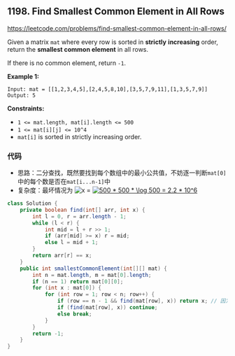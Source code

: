 ## 1198. Find Smallest Common Element in All Rows

https://leetcode.com/problems/find-smallest-common-element-in-all-rows/

Given a matrix `mat` where every row is sorted in **strictly** **increasing** order, return the **smallest common element** in all rows.

If there is no common element, return `-1`.

 

**Example 1:**

```
Input: mat = [[1,2,3,4,5],[2,4,5,8,10],[3,5,7,9,11],[1,3,5,7,9]]
Output: 5
```

 

**Constraints:**

- `1 <= mat.length, mat[i].length <= 500`
- `1 <= mat[i][j] <= 10^4`
- `mat[i]` is sorted in strictly increasing order.

### 代码

- 思路：二分查找，既然要找到每个数组中的最小公共值，不妨逐一判断`mat[0]`中的每个数是否在`mat[i...n-1]`中
- 复杂度：最坏情况为  ![x](https://render.githubusercontent.com/render/math?math=$O(n^2\log{n})$) = <a href="https://www.codecogs.com/eqnedit.php?latex=500&space;*&space;500&space;*&space;\log&space;500&space;=&space;2.2&space;*&space;10^6" target="_blank"><img src="https://latex.codecogs.com/gif.latex?500&space;*&space;500&space;*&space;\log&space;500&space;=&space;2.2&space;*&space;10^6" title="500 * 500 * \log 500 = 2.2 * 10^6" /></a>

```java
class Solution {
    private boolean find(int[] arr, int x) {
        int l = 0, r = arr.length - 1;
        while (l < r) {
            int mid = l + r >> 1;
            if (arr[mid] >= x) r = mid;
            else l = mid + 1;
        }
        return arr[r] == x;
    }
    public int smallestCommonElement(int[][] mat) {
        int n = mat.length, m = mat[0].length;
        if (n == 1) return mat[0][0];
        for (int x : mat[0]) {
            for (int row = 1; row < n; row++) {
                if (row == n - 1 && find(mat[row], x)) return x; // 因为mat[0]是正序的，x就是要找的答案. 
                if (find(mat[row], x)) continue;
                else break;
            }
        }
        return -1;
    }
}
```

